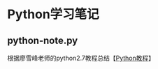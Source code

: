 Python学习笔记
===
## python-note.py
   根据廖雪峰老师的python2.7教程总结【[Python教程](http://www.liaoxuefeng.com/wiki/001374738125095c955c1e6d8bb493182103fac9270762a000)】